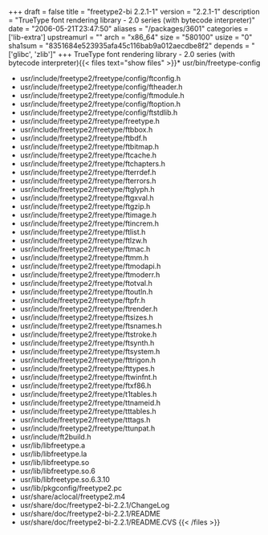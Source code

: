 +++
draft = false
title = "freetype2-bi 2.2.1-1"
version = "2.2.1-1"
description = "TrueType font rendering library - 2.0 series (with bytecode interpreter)"
date = "2006-05-21T23:47:50"
aliases = "/packages/3601"
categories = ['lib-extra']
upstreamurl = ""
arch = "x86_64"
size = "580100"
usize = "0"
sha1sum = "8351684e523935afa45c116bab9a012aecdbe8f2"
depends = "['glibc', 'zlib']"
+++
TrueType font rendering library - 2.0 series (with bytecode interpreter){{< files text="show files" >}}* usr/bin/freetype-config
* usr/include/freetype2/freetype/config/ftconfig.h
* usr/include/freetype2/freetype/config/ftheader.h
* usr/include/freetype2/freetype/config/ftmodule.h
* usr/include/freetype2/freetype/config/ftoption.h
* usr/include/freetype2/freetype/config/ftstdlib.h
* usr/include/freetype2/freetype/freetype.h
* usr/include/freetype2/freetype/ftbbox.h
* usr/include/freetype2/freetype/ftbdf.h
* usr/include/freetype2/freetype/ftbitmap.h
* usr/include/freetype2/freetype/ftcache.h
* usr/include/freetype2/freetype/ftchapters.h
* usr/include/freetype2/freetype/fterrdef.h
* usr/include/freetype2/freetype/fterrors.h
* usr/include/freetype2/freetype/ftglyph.h
* usr/include/freetype2/freetype/ftgxval.h
* usr/include/freetype2/freetype/ftgzip.h
* usr/include/freetype2/freetype/ftimage.h
* usr/include/freetype2/freetype/ftincrem.h
* usr/include/freetype2/freetype/ftlist.h
* usr/include/freetype2/freetype/ftlzw.h
* usr/include/freetype2/freetype/ftmac.h
* usr/include/freetype2/freetype/ftmm.h
* usr/include/freetype2/freetype/ftmodapi.h
* usr/include/freetype2/freetype/ftmoderr.h
* usr/include/freetype2/freetype/ftotval.h
* usr/include/freetype2/freetype/ftoutln.h
* usr/include/freetype2/freetype/ftpfr.h
* usr/include/freetype2/freetype/ftrender.h
* usr/include/freetype2/freetype/ftsizes.h
* usr/include/freetype2/freetype/ftsnames.h
* usr/include/freetype2/freetype/ftstroke.h
* usr/include/freetype2/freetype/ftsynth.h
* usr/include/freetype2/freetype/ftsystem.h
* usr/include/freetype2/freetype/fttrigon.h
* usr/include/freetype2/freetype/fttypes.h
* usr/include/freetype2/freetype/ftwinfnt.h
* usr/include/freetype2/freetype/ftxf86.h
* usr/include/freetype2/freetype/t1tables.h
* usr/include/freetype2/freetype/ttnameid.h
* usr/include/freetype2/freetype/tttables.h
* usr/include/freetype2/freetype/tttags.h
* usr/include/freetype2/freetype/ttunpat.h
* usr/include/ft2build.h
* usr/lib/libfreetype.a
* usr/lib/libfreetype.la
* usr/lib/libfreetype.so
* usr/lib/libfreetype.so.6
* usr/lib/libfreetype.so.6.3.10
* usr/lib/pkgconfig/freetype2.pc
* usr/share/aclocal/freetype2.m4
* usr/share/doc/freetype2-bi-2.2.1/ChangeLog
* usr/share/doc/freetype2-bi-2.2.1/README
* usr/share/doc/freetype2-bi-2.2.1/README.CVS
{{< /files >}}